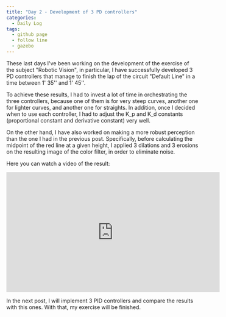 ```yaml
---
title: "Day 2 - Development of 3 PD controllers"
categories:
  - Daily Log
tags:
  - github page
  - follow line
  - gazebo
---
```


These last days I've been working on the development of the exercise of the subject "Robotic Vision", in particular, I have successfully developed 3 PD controllers that manage to finish the lap of the circuit "Default Line" in a time between 1' 35'' and 1' 45''.

To achieve these results, I had to invest a lot of time in orchestrating the three controllers, because one of them is for very steep curves, another one for lighter curves, and another one for straights. In addition, once I decided when to use each controller, I had to adjust the K_p and K_d constants (proportional constant and derivative constant) very well.

On the other hand, I have also worked on making a more robust perception than the one I had in the previous post. Specifically, before calculating the midpoint of the red line at a given height, I applied 3 dilations and 3 erosions on the resulting image of the color filter, in order to eliminate noise.

Here you can watch a video of the result:

<iframe width="560" height="315" src="https://www.youtube.com/embed/3pwjGl6rXO0" title="YouTube video player" frameborder="0" allow="accelerometer; autoplay; clipboard-write; encrypted-media; gyroscope; picture-in-picture; web-share" allowfullscreen></iframe>


In the next post, I will implement 3 PID controllers and compare the results with this ones. With that, my exercise will be finished.



